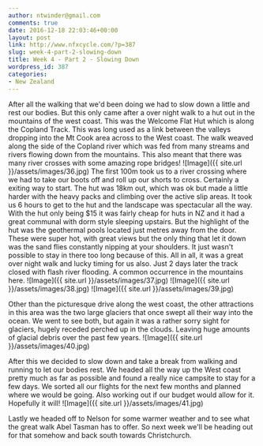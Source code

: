 ```yaml
---
author: ntwinder@gmail.com
comments: true
date: 2016-12-18 22:03:46+00:00
layout: post
link: http://www.nfxcycle.com/?p=387
slug: week-4-part-2-slowing-down
title: Week 4 - Part 2 - Slowing Down
wordpress_id: 387
categories:
- New Zealand
---
```


After all the walking that we'd been doing we had to slow down a little and rest our bodies. But this only came after a over night walk to a hut out in the mountains of the west coast. This was the Welcome Flat Hut which is along the Copland Track. This was long used as a link between the valleys dropping into the Mt Cook area across to the West coast.  The walk weaved along the side of the Copland river which was fed from many streams and rivers flowing down from the mountains. This also meant that there was many river crosses with some amazing rope bridges!
![Image]({{ site.url }}/assets/images/36.jpg)
The first 100m took us to a river crossing where we had to take our boots off and roll up our shorts to cross. Certainly a exiting way to start. The hut was 18km out, which was ok but made a little harder with the heavy packs and climbing over the active slip areas. It took us 6 hours to get to the hut and the landscape was spectacular all the way. With the hut only being $15 it was fairly cheap for huts in NZ and it had a great communal with dorm style sleeping upstairs. But the highlight of the hut was the geothermal pools located just metres away from the door. These were super hot, with great views but the only thing that let it down was the sand flies constantly nipping at your shoulders. It just wasn't possible to stay in there too long because of this. All in all, it was a great over night walk and lucky timing for us also. Just 2 days later the track closed with flash river flooding. A common occurrence in the mountains here.
![Image]({{ site.url }}/assets/images/37.jpg)
![Image]({{ site.url }}/assets/images/38.jpg)
![Image]({{ site.url }}/assets/images/39.jpg)

Other than the picturesque drive along the west coast, the other attractions in this area was the two large glaciers that once swept all their way into the ocean. We went to see both, but again it was a rather sorry sight for glaciers, hugely receded perched up in the clouds. Leaving huge amounts of glacial debris over the past few years.
![Image]({{ site.url }}/assets/images/40.jpg)

After this we decided to slow down and take a break from walking and running to let our bodies rest. We headed all the way up the West coast pretty much as far as possible and found a really nice campsite to stay for a few days. We sorted all our flights for the next few months and planned where we would be going. Also working out if our budget would allow for it. Hopefully it will!
![Image]({{ site.url }}/assets/images/41.jpg)

Lastly we headed off to Nelson for some warmer weather and to see what the great walk Abel Tasman has to offer. So next week we'll be heading out for that somehow and back south towards Christchurch.
